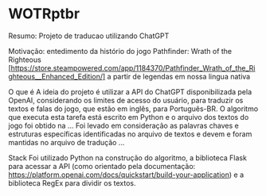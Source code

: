 # WOTRptbr
Resumo: Projeto de traducao utilizando ChatGPT

Motivação: entedimento da histório do jogo Pathfinder: Wrath of the Righteous [https://store.steampowered.com/app/1184370/Pathfinder_Wrath_of_the_Righteous__Enhanced_Edition/] a partir de legendas em nossa lingua nativa

O que é
A ideia do projeto é utilizar a API do ChatGPT disponibilizada pela OpenAI, considerando os limites de acesso do usuário, para traduzir os textos e falas do jogo, que estão em inglês, para Português-BR.
O algoritmo que executa esta tarefa está escrito em Python e o arquivo dos textos do jogo foi obtido na ...
Foi levado em consideração as palavras chaves e estruturas específicas identificadas no arquivo de textos e devem e foram mantidas no arquivo de tradução
...

Stack
Foi utilizado Python na construção do algoritmo, a biblioteca Flask para acessar a API (como orientado pela documentação: https://platform.openai.com/docs/quickstart/build-your-application) e a biblioteca RegEx para dividir os textos.
